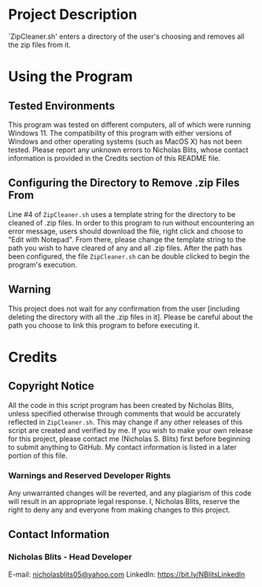 # Project Description
`ZipCleaner.sh' enters a directory of the user's choosing and removes all the zip files from it.

# Using the Program

## Tested Environments
This program was tested on different computers, all of which were running Windows 11. 
The compatibility of this program with either versions of Windows and other operating systems (such as MacOS X) has not been tested. 
Please report any unknown errors to Nicholas Blits, whose contact information is provided in the Credits section of this README file.

## Configuring the Directory to Remove .zip Files From
Line #4 of `ZipCleaner.sh` uses a template string for the directory to be cleaned of .zip files.
In order to this program to run without encountering an error message, users should download the file, right click and choose to "Edit with Notepad". From there, please change the template string to the path you wish to have cleared of any and all .zip files.
After the path has been configured, the file `ZipCleaner.sh` can be double clicked to begin the program's execution.

## Warning
This project does not wait for any confirmation from the user [including deleting the directory with all the .zip files in it]. Please be careful about the path you choose to link this program to before executing it.

# Credits

## Copyright Notice

All the code in this script program has been created by Nicholas Blits, unless specified otherwise through comments that would be accurately reflected in `ZipCleaner.sh`.
This may change if any other releases of this script are created and verified by me.
If you wish to make your own release for this project, please contact me (Nicholas S. Blits) first before beginning to submit anything to GitHub. 
My contact information is listed in a later portion of this file.

### Warnings and Reserved Developer Rights
Any unwarranted changes will be reverted, and any plagiarism of this code will result in an appropriate legal response. I, Nicholas Blits, reserve the right to deny any and everyone from making changes to this project.

## Contact Information

### Nicholas Blits - Head Developer

E-mail: nicholasblits05@yahoo.com
LinkedIn: https://bit.ly/NBlitsLinkedIn